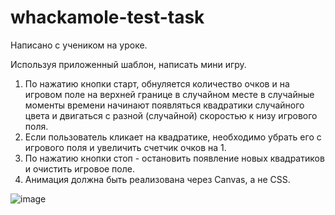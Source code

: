 # whackamole-test-task

Написано с учеником на уроке.

Используя приложенный шаблон, написать мини игру.

1. По нажатию кнопки старт, обнуляется количество очков и на
игровом поле на верхней границе в случайном месте в
случайные моменты времени начинают появляться квадратики
случайного цвета и двигаться с разной (случайной) скоростью к
низу игрового поля.
2. Если пользователь кликает на квадратике, необходимо убрать
его с игрового поля и увеличить счетчик очков на 1.
3. По нажатию кнопки стоп - остановить появление новых
квадратиков и очистить игровое поле.
4. Анимация должна быть реализована через Canvas, а не CSS.

![image](https://github.com/user-attachments/assets/50537a43-feae-41ca-bf6d-1f87dc723f5e)
